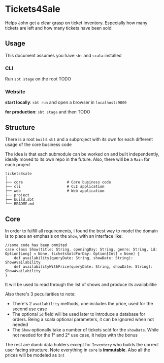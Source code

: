 # Tickets4Sale

Helps John get a clear grasp on ticket inventory. Especially how many tickets are left and how many tickets have been sold

## Usage

This document assumes you have `sbt` and `scala` installed

### CLI

Run `sbt stage` on the root TODO

### Website

**start locally**: `sbt run` and open a browser in `localhost:9000`

**for production**: `sbt stage` and then TODO


## Structure

There is a root `build.sbt` and a subproject with its own for each different usage of the core business code

The idea is that each submodule can be worked on and built independently, ideally moved to its own repo in the future. Also, there will be a `Main` for each project

    tickets4sale
    |
    ├── core                    # Core business code
    ├── cli                     # CLI application
    ├── web                     # Web application
    ├── project
    ├── build.sbt
    └── README.md

## Core

In order to fulfill all requirements, I found the best way to model the domain is to place an emphasis on the `Show`, with an interface like:

````
//some code has been ommited
case class Show(title: String, openingDay: String, genre: String, id: Option[Long] = None, ticketsSoldForDay: Option[Int] = None) {
    def availability(queryDate: String, showDate: String): ShowAvailability
    def availabilityWithPrice(queryDate: String, showDate: String): ShowAvailability
}
````

It will be used to read through the list of shows and produce its availabilitie

Also there's 3 peculiarities to note:
 * There's 2 `availability` methods, one includes the price, used for the second use case
 * The optional `id` field will be used later to introduce a database for orders. Being a scala optional parameters, it can be ignored when not needed
 * The `Show` optionally take a number of tickets sold for the `showDate`. While not needed for the 1° and 2° use case, it helps with the bonus

The rest are dumb data holders except for `Inventory` who builds the correct user facing structure. Note everything in `core` is **immutable**. Also all the prices will be modeled as `Int` 


